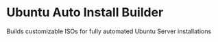 # Ubuntu Auto Install Builder

Builds customizable ISOs for fully automated Ubuntu Server installations
